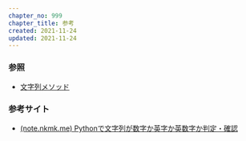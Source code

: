 ```yaml
---
chapter_no: 999
chapter_title: 参考
created: 2021-11-24
updated: 2021-11-24
---
```

### 参照
- [文字列メソッド](https://docs.python.org/ja/3/library/stdtypes.html#string-methods)

### 参考サイト
- [(note.nkmk.me) Pythonで文字列が数字か英字か英数字か判定・確認](https://note.nkmk.me/python-str-num-determine/)


